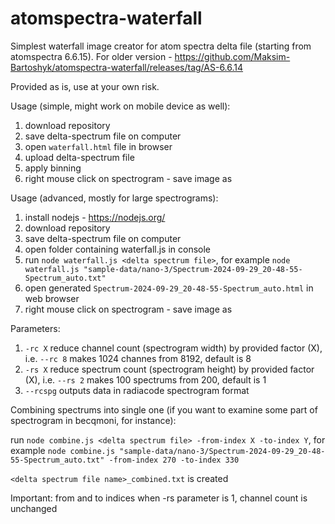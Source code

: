 # atomspectra-waterfall

Simplest waterfall image creator for atom spectra delta file (starting from atomspectra 6.6.15). For older version - https://github.com/Maksim-Bartoshyk/atomspectra-waterfall/releases/tag/AS-6.6.14

Provided as is, use at your own risk.

Usage (simple, might work on mobile device as well):
1) download repository
2) save delta-spectrum file on computer
3) open ```waterfall.html``` file in browser
4) upload delta-spectrum file
5) apply binning
6) right mouse click on spectrogram - save image as

Usage (advanced, mostly for large spectrograms):
1) install nodejs - https://nodejs.org/
2) download repository
3) save delta-spectrum file on computer
4) open folder containing waterfall.js in console
5) run ```node waterfall.js <delta spectrum file>```, for example ```node waterfall.js "sample-data/nano-3/Spectrum-2024-09-29_20-48-55-Spectrum_auto.txt"```
6) open generated ```Spectrum-2024-09-29_20-48-55-Spectrum_auto.html``` in web browser
7) right mouse click on spectrogram - save image as

Parameters:
1) ```-rc X``` reduce channel count (spectrogram width) by provided factor (X), i.e. ```--rc 8``` makes 1024 channes from 8192, default is 8
2) ```-rs X``` reduce spectrum count (spectrogram height) by provided factor (X), i.e. ```--rs 2``` makes 100 spectrums from 200, default is 1
3) ```--rcspg``` outputs data in radiacode spectrogram format

Combining spectrums into single one (if you want to examine some part of spectrogram in becqmoni, for instance):

run ```node combine.js <delta spectrum file> -from-index X -to-index Y```, for example ```node combine.js "sample-data/nano-3/Spectrum-2024-09-29_20-48-55-Spectrum_auto.txt" -from-index 270 -to-index 330```

```<delta spectrum file name>_combined.txt``` is created

Important: from and to indices when -rs parameter is 1, channel count is unchanged
